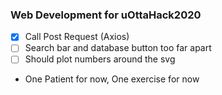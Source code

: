 ### Web Development for uOttaHack2020

- [X] Call Post Request (Axios)
- [ ] Search bar and database button too far apart
- [ ] Should plot numbers around the svg

* One Patient for now, One exercise for now
